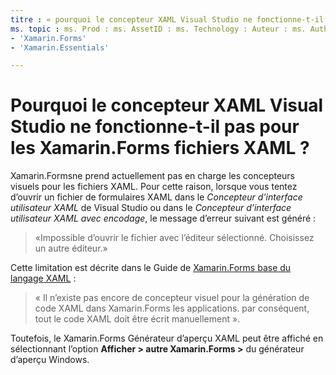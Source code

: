 ```yaml
---
titre : « pourquoi le concepteur XAML Visual Studio ne fonctionne-t-il pas pour les Xamarin.Forms fichiers XAML ? »
ms. topic : ms. Prod : ms. AssetID : ms. Technology : Auteur : ms. Author : ms. Date : No-Loc :
- 'Xamarin.Forms'
- 'Xamarin.Essentials'

---
```


# <a name="why-doesnt-the-visual-studio-xaml-designer-work-for-xamarinforms-xaml-files"></a>Pourquoi le concepteur XAML Visual Studio ne fonctionne-t-il pas pour les Xamarin.Forms fichiers XAML ?

Xamarin.Formsne prend actuellement pas en charge les concepteurs visuels pour les fichiers XAML. Pour cette raison, lorsque vous tentez d’ouvrir un fichier de formulaires XAML dans le *Concepteur d’interface utilisateur XAML* de Visual Studio ou dans le *Concepteur d’interface utilisateur XAML avec encodage*, le message d’erreur suivant est généré :

> «Impossible d’ouvrir le fichier avec l’éditeur sélectionné. Choisissez un autre éditeur.»

Cette limitation est décrite dans le Guide de [ Xamarin.Forms base du langage XAML](~/xamarin-forms/xaml/xaml-basics/index.md) :

> « Il n’existe pas encore de concepteur visuel pour la génération de code XAML dans Xamarin.Forms les applications. par conséquent, tout le code XAML doit être écrit manuellement ».

Toutefois, le Xamarin.Forms Générateur d’aperçu XAML peut être affiché en sélectionnant l’option **Afficher > autre Xamarin.Forms >** du générateur d’aperçu Windows.

